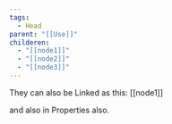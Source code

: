 ```yaml
---
tags:
  - Head
parent: "[[Use]]"
childeren:
  - "[[node1]]"
  - "[[node2]]"
  - "[[node3]]"
---
```

They can also be Linked as this:
[[node1]]

and also in Properties also.
